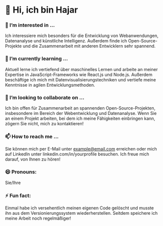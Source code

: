 # 👋 Hi, ich bin Hajar

### 👀 I’m interested in ...
Ich interessiere mich besonders für die Entwicklung von Webanwendungen, Datenanalyse und künstliche Intelligenz. Außerdem finde ich Open-Source-Projekte und die Zusammenarbeit mit anderen Entwicklern sehr spannend.

### 🌱 I’m currently learning ...
Aktuell lerne ich vertiefend über maschinelles Lernen und arbeite an meiner Expertise in JavaScript-Frameworks wie React.js und Node.js. Außerdem beschäftige ich mich mit Datenvisualisierungstechniken und vertiefe meine Kenntnisse in agilen Entwicklungsmethoden.

### 💞️ I’m looking to collaborate on ...
Ich bin offen für Zusammenarbeit an spannenden Open-Source-Projekten, insbesondere im Bereich der Webentwicklung und Datenanalyse. Wenn Sie an einem Projekt arbeiten, bei dem ich meine Fähigkeiten einbringen kann, zögern Sie nicht, mich zu kontaktieren!

### 📫 How to reach me ...
Sie können mich per E-Mail unter example@email.com erreichen oder mich auf LinkedIn unter linkedin.com/in/yourprofile besuchen. Ich freue mich darauf, von Ihnen zu hören!

### 😄 Pronouns:
Sie/Ihre

### ⚡ Fun fact:
Einmal habe ich versehentlich meinen eigenen Code gelöscht und musste ihn aus dem Versionierungssystem wiederherstellen. Seitdem speichere ich meine Arbeit noch regelmäßiger!

